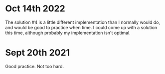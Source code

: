 # Oct 14th 2022

The solution #4 is a little different implementation than I normally would do, and would be good to practice when time. I could come up with a solution this time, although probably my implementation isn't optimal.

# Sept 20th 2021

Good practice. Not too hard.
